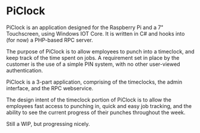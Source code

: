 # PiClock
PiClock is an application designed for the Raspberry Pi and a 7" Touchscreen, using Windows IOT Core.  It is written in C# and hooks into (for now) a PHP-based RPC server.

The purpose of PiClock is to allow employees to punch into a timeclock, and keep track of the time spent on jobs. A requirement set in place by the customer is the use of a simple PIN system, with no other user-viewed authentication.  

PiClock is a 3-part application, comprising of the timeclocks, the admin interface, and the RPC webservice.  

The design intent of the timeclock portion of PiClock is to allow the employees fast access to punching in, quick and easy job tracking, and the ability to see the current progress of their punches throughout the week.


Still a WIP, but progressing nicely.
